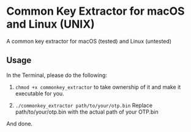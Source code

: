 # Common Key Extractor for macOS and Linux (UNIX)
A common key extractor for macOS (tested) and Linux (untested)

## Usage
In the Terminal, please do the following:

1. `chmod +x commonkey_extractor` to take ownership of it and make it executable for you.

2. `./commonkey_extractor path/to/your/otp.bin` Replace path/to/your/otp.bin with the actual path of your OTP.bin

And done.